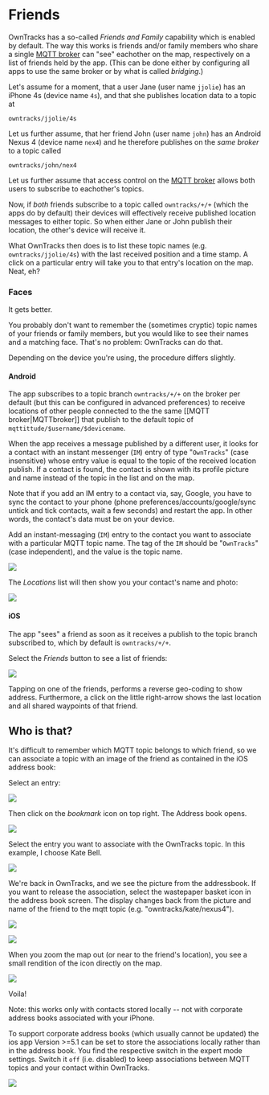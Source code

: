# Friends

OwnTracks has a so-called _Friends and Family_ capability which is enabled by
default. The way this works is friends and/or family members who share a single
[MQTT broker](../guide/broker.md) can "see" eachother on the map, respectively on a
list of friends held by the app.  (This can be done either by configuring all
apps to use the same broker or by what is called _bridging_.)

Let's assume for a moment, that a user Jane (user name `jjolie`) has an iPhone 4s (device name `4s`), and that she publishes location data to a topic at

```
owntracks/jjolie/4s
```

Let us further assume, that her friend John (user name `john`) has an Android Nexus 4 (device name `nex4`) and he therefore publishes on the _same broker_ to a topic called

```
owntracks/john/nex4
```

Let us further assume that access control on the [MQTT broker](../guide/broker.md) allows both users to subscribe to eachother's topics.

Now, if *both* friends subscribe to a topic called `owntracks/+/+` (which the
apps do by default) their devices will effectively receive published location
messages to either topic. So when either Jane or John publish their location,
the other's device will receive it.

What OwnTracks then does is to list these topic names (e.g. `owntracks/jjolie/4s`) with the last received position and a time stamp. A click on a particular entry will take you to that entry's location on the map. Neat, eh?

### Faces

It gets better.

You probably don't want to remember the (sometimes cryptic) topic names of your friends or family members, but you would like to see their names and a matching face. That's no problem: OwnTracks can do that.

Depending on the device you're using, the procedure differs slightly.

#### Android

The app subscribes to a topic branch `owntracks/+/+` on the broker per default
(but this can be configured in advanced preferences) to receive locations of
other people connected to the the same [[MQTT broker|MQTTbroker]] that publish
to the default topic of `mqttittude/$username/$devicename`.

When the app receives a message published by a different user, it looks for a
contact with an instant messenger (`IM`) entry of type "`OwnTracks`" (case insensitive)
whose entry value is equal to the topic of the received location
publish. If a contact is found, the contact is shown with its profile picture
and name instead of the topic in the list and on the map.

Note that if you add an IM entry to a contact via, say, Google, you have to
sync the contact to your phone (phone preferences/accounts/google/sync untick
and tick contacts, wait a few seconds) and restart the app. In other words, the
contact's data must be on your device.

Add an instant-messaging (`IM`) entry to the contact you want to associate with
a particular MQTT topic name. The tag of the `IM` should be "`OwnTracks`" (case
independent), and the value is the topic name.

![](https://raw.github.com/wiki/owntracks/owntracks/assets/android/b-contact-address.png)

The _Locations_ list will then show you your contact's name and photo:

![](https://raw.github.com/wiki/owntracks/owntracks/assets/android/b-locations01.png)

#### iOS

The app "sees" a friend as soon as it receives a publish to the topic branch subscribed to, which by default is `owntracks/+/+`.

Select the _Friends_ button to see a list of friends:

![](https://raw.github.com/wiki/owntracks/owntracks/assets/friends/ios/ios-friends-01.png)

Tapping on one of the friends, performs a reverse geo-coding to show address. Furthermore, a click on the little right-arrow shows the last location and
all shared waypoints of that friend.

## Who is that?

It's difficult to remember which MQTT topic belongs to which friend, so we can associate a topic with an image of the friend as contained in the iOS address book:

Select an entry:

![](https://raw.github.com/wiki/owntracks/owntracks/assets/friends/ios/ios-friends-02.png)

Then click on the _bookmark_ icon on top right. The Address book opens.

![](https://raw.github.com/wiki/owntracks/owntracks/assets/friends/ios/ios-friends-09.png)

Select the entry you want to associate with the OwnTracks topic. In this
example, I choose Kate Bell.

![](https://raw.github.com/wiki/owntracks/owntracks/assets/friends/ios/ios-friends-04.png)

We're back in OwnTracks, and we see the picture from the addressbook.
If you want to release the association, select the wastepaper basket icon in the address book screen. The display
changes back from the picture and name of the friend to the mqtt topic (e.g. "owntracks/kate/nexus4").

![](https://raw.github.com/wiki/owntracks/owntracks/assets/friends/ios/ios-friends-05.png)

![](https://raw.github.com/wiki/owntracks/owntracks/assets/friends/ios/ios-friends-06.png)


When you zoom the map out (or near to the friend's location), you see a small rendition of the icon directly on the map.

![](https://raw.github.com/wiki/owntracks/owntracks/assets/friends/ios/ios-friends-07.png)

Voila!

Note: this works only with contacts stored locally -- not with corporate address books associated with your iPhone.

To support corporate address books (which usually cannot be updated) the ios
app Version >=5.1 can be set to store the associations locally rather than in
the address book. You find the respective switch in the expert mode settings.
Switch it `off` (i.e. disabled) to keep associations between MQTT topics and 
your contact within OwnTracks.

![](https://raw.github.com/wiki/owntracks/owntracks/assets/friends/ios/ios-friends-08.png)

